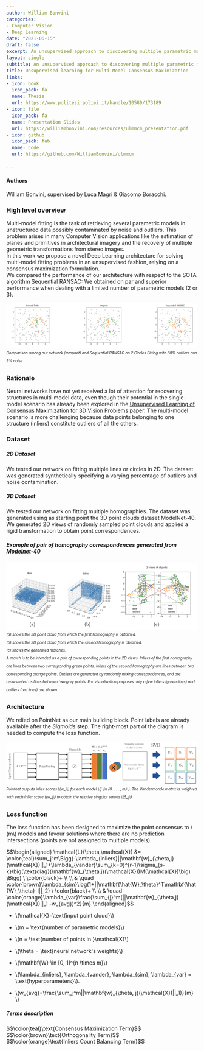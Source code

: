 ```yaml
---
author: William Bonvini
categories:
- Computer Vision
- Deep Learning
date: "2021-06-15"
draft: false
excerpt: An unsupervised approach to discovering multiple parametric models from unstructured data.
layout: single
subtitle: An unsupervised approach to discovering multiple parametric models from unstructured data.
title: Unsupervised learning for Multi-Model Consensus Maximization
links:
- icon: book
  icon_pack: fa
  name: Thesis
  url: https://www.politesi.polimi.it/handle/10589/173189
- icon: file
  icon_pack: fa
  name: Presentation Slides
  url: https://williambonvini.com/resources/ulmmcm_presentation.pdf
- icon: github
  icon_pack: fab
  name: code
  url: https://github.com/WilliamBonvini/ulmmcm
  
---
```


#### Authors
William Bonvini, supervised by Luca Magri & Giacomo Boracchi.


### High level overview

Multi-model fitting is the task of retrieving several parametric models in unstructured data possibly contaminated by noise and outliers. This problem arises in many Computer Vision applications like the estimation of planes and primitives in architectural imagery and the recovery of multiple geometric transformations from stereo images.  
In this work we propose a novel Deep Learning architecture for solving multi-model fitting problems in an unsupervised fashion, relying on a consensus maximization formulation.  
We compared the performance of our architecture with respect to the SOTA algorithm Sequential RANSAC: We obtained on par and superior performance when dealing with a limited number of parametric models (2 or 3).

![](imgs/results.png)
<sub><sup>*Comparison among our network (mmpnet) and Sequential RANSAC on 2 Circles
Fitting with 60% outliers and 9% noise*<sub><sup>

### Rationale
Neural networks have not yet received a lot of attention for recovering structures in multi-model data, even though their potential in the single-model scenario has already been explored in the [Unsupervised Learning of Consensus Maximization for 3D Vision Problems](https://openaccess.thecvf.com/content_CVPR_2019/papers/Probst_Unsupervised_Learning_of_Consensus_Maximization_for_3D_Vision_Problems_CVPR_2019_paper.pdf) paper. The multi-model scenario is more challenging because data points belonging to one structure (inliers) constitute outliers of all the others.

### Dataset
##### 2D Dataset
We tested our network on fitting multiple lines or circles in 2D. 
The dataset was generated synthetically specifying a varying percentage of outliers and noise contamination.
##### 3D Dataset
We tested our network on fitting multiple homographies.
The dataset was generated using as starting point the 3D point clouds dataset ModelNet-40.   
We generated 2D views of randomly sampled point clouds and applied a rigid transformation to obtain point correspondences.

##### Example of pair of homography correspondences generated from Modelnet-40  

![](imgs/dataset_sample.png)
<sub><sup>*(a) shows the 3D point cloud from which the first homography is obtained.*  
*(b) shows the 3D point cloud from which the second homography is obtained.*  
*(c) shows the generated matches.*   
*A match is to be intended as a pair of corresponding points in the 2D views. Inliers of the first homography are lines between two corresponding green points. Inliers of the second homography are lines between two corresponding orange points. Outliers are generated by randomly mixing correspondences, and are represented as lines between two grey points. For visualization purposes only a few inliers (green lines) and outliers (red lines) are shown.*<sub><sup>



### Architecture

We relied on PointNet as our main building block. Point labels are already available after the *Sigmoids* step. The right-most part of the diagram is needed to compute the loss function.

![](imgs/mmpnet_architecture.png)
<sub><sup>*Pointnet outputs inlier scores \\(w_j\\) for each model \\(j \in  \{0, . . . , m\}\\). The Vandermonde matrix is weighted with each inlier score \\(w_j\\) to obtain the relative singular values \\(S_j\\)*<sub><sup>



### Loss function

The loss function has been designed to maximize the point consensus to \\(m\\) models and favour solutions where there are no prediction intersections (points are not assigned to multiple models).

<div>$$\begin{aligned}
\mathcal{L}(\theta,\mathcal{X}) &=  \color{teal}\sum_j^m\Bigg(-\lambda_{inliers}||\mathbf{w}_{\theta,j}(\mathcal{X})||_1+\lambda_{vander}\sum_{k=0}^{r-1}\sigma_{s-k}\big(\text{diag}(\mathbf{w}_{\theta,j}(\mathcal{X}))M(\mathcal{X})\big) \Bigg) \ \color{black}+  \\ \\ & \quad \color{brown}\lambda_{sim}\log(1+||\mathbf{\hat{W}_\theta}^T\mathbf{\hat{W}_\theta}-I||_2)  \ \color{black}+ \\ \\ & \quad \color{orange}\lambda_{var}\frac{\sum_{j}^m(||\mathbf{w}_{\theta,j}(\mathcal{X})||_1 -w_{avg})^2}{m}
\end{aligned}$$</div>



* \\(\mathcal{X}=\text{input point cloud}\\)
* \\(m = \text{number of parametric models}\\)
* \\(n = \text{number of points in }\mathcal{X}\\)
* \\(\theta = \text{neural network's weights}\\)
* \\(\mathbf{W} \in [0, 1]^{n \times m}\\)
*  \\(\lambda_{inliers}, \lambda_{vander}, \lambda_{sim}, \lambda_{var} = \text{hyperparameters}\\). 
  
* \\(w_{avg}=\frac{\sum_j^m||\mathbf{w}_{\theta, j}(\mathcal{X})||_1)}{m} \\)



##### Terms description

<div>$$\color{teal}\text{Consensus Maximization Term}$$</div>

<div>$$\color{brown}\text{Orthogonality Term}$$</div>

<div>$$\color{orange}\text{Inliers Count Balancing Term}$$</div>

